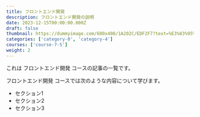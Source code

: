 ```yaml
---
title: フロントエンド開発
description: フロントエンド開発の説明
date: 2023-12-15T00:00:00.000Z
draft: false
thumbnail: https://dummyimage.com/600x400/1A202C/EDF2F7?text=%E3%83%95%E3%83%AD%E3%83%B3%E3%83%88%E3%82%A8%E3%83%B3%E3%83%89%E9%96%8B%E7%99%BA
categories: ['category-0', 'category-4']
courses: ['course-7-5']
weight: 2
---
```


これは フロントエンド開発 コースの記事の一覧です。

  フロントエンド開発 コースでは次のような内容について学びます。

  - セクション1
  - セクション2
  - セクション3